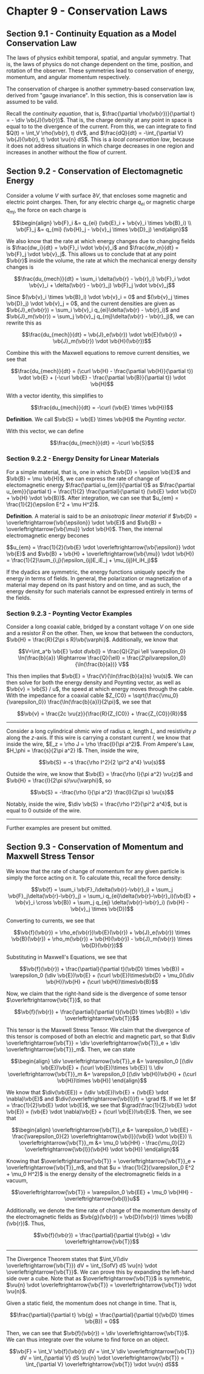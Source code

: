# Chapter 9 - Conservation Laws

## Section 9.1 - Continuity Equation as a Model Conservation Law

The laws of physics exhibit temporal, spatial, and angular symmetry. That is, the laws of physics do not change dependent on the time, position, and rotation of the observer. These symmetries lead to conservation of energy, momentum, and angular momentum respectively.

The conservation of chargee is another symmetry-based conservation law, derived from "gauge invariance". In this section, this is conservation law is assumed to be valid.

Recall the *continuity equation*, that is, $\frac{\partial \rho(\vb{r})}{\partial t} = - \div \vb{J}(\vb{r})$. That is, the charge density at any point in space is equal to to the divergence of the current. From this, we can integrate to find $Q(t) = \int_V \rho(\vb{r}, t) dV$, and $\frac{dQ}{dt} = -\int_{\partial V} \vb{J}(\vb{r}, t) \vdot \vu{n} dS$. This is a *local conservation law*, because it does not address situations in which charge decreases in one region and increases in another without the flow of current.

## Section 9.2 - Conservation of Electomagnetic Energy

Consider a volume $V$ with surface $\partial V$, that encloses some magnetic and electric point charges. Then, for any electric charge $q_{ei}$ or magnetic charge $q_{mj}$, the force on each charge is

$$\begin{align}
    \vb{F}_i &= q_{ei} (\vb{E}_i + \vb{v}_i \times \vb{B}_i) \\
    \vb{F}_j &= q_{mi} (\vb{H}_j - \vb{v}_j \times \vb{D}_j)
\end{align}$$

We also know that the rate at which energy changes due to changing fields is $\frac{dw_i}{dt} = \vb{F}_i \vdot \vb{v}_i$ and $\frac{dw_m}{dt} = \vb{F}_j \vdot \vb{v}_j$. This allows us to conclude that at any point $\vb{r}$ inside the volume, the rate at which the mechanical energy density changes is

$$\frac{du_{mech}}{dt} = \sum_i \delta(\vb{r} - \vb{r}_i) \vb{F}_i \vdot \vb{v}_i + \delta(\vb{r} - \vb{r}_j) \vb{F}_j \vdot \vb{v}_j$$

Since $(\vb{v}_i \times \vb{B}_i) \vdot \vb{v}_i = 0$ and $(\vb{v}_j \times \vb{D}_j) \vdot \vb{v}_j = 0$, and the current densities are given as $\vb{J}_e(\vb{r}) = \sum_i \vb{v}_i q_{ei}\delta(\vb{r} - \vb{r}_i)$ and $\vb{J}_m(\vb{r}) = \sum_j \vb{v}_j q_{mj}\delta(\vb{r} - \vb{r}_j)$, we can rewrite this as

$$\frac{du_{mech}}{dt} = \vb{J}_e(\vb{r}) \vdot \vb{E}(\vb{r}) + \vb{J}_m(\vb{r}) \vdot \vb{H}(\vb{r})$$

Combine this with the Maxwell equations to remove current densities, we see that

$$\frac{du_{mech}}{dt} = (\curl \vb{H} - \frac{\partial \vb{H}}{\partial t}) \vdot \vb{E} + (-\curl \vb{E} - \frac{\partial \vb{B}}{\partial t}) \vdot \vb{H}$$

With a vector identity, this simplifies to

$$\frac{du_{mech}}{dt} = -\curl (\vb{E} \times \vb{H})$$

**Definition**. We call $\vb{S} = \vb{E} \times \vb{H}$ the *Poynting vector*.

With this vector, we can define

$$\frac{du_{mech}}{dt} = -\curl \vb{S}$$

### Section 9.2.2 - Energy Density for Linear Materials

For a simple material, that is, one in which $\vb{D} = \epsilon \vb{E}$ and $\vb{B} = \mu \vb{H}$, we can express the rate of change of electomagnetic energy $\frac{\partial u_{em}}{\partial t}$ as $\frac{\partial u_{em}}{\partial t} = \frac{1}{2} \frac{\partial}{\partial t} (\vb{E} \vdot \vb{D} + \vb{H} \vdot \vb{B})$. After integration, we can see that $u_{em} = \frac{1}{2}(\epsilon E^2 + \mu H^2)$.

**Definition**. A material is said to be an *anisotropic linear material* if $\vb{D} = \overleftrightarrow{\vb{\epsilon}} \vdot \vb{E}$ and $\vb{B} = \overleftrightarrow{\vb{\mu}} \vdot \vb{H}$. Then, the internal electromagnetic energy becones

$$u_{em} = \frac{1}{2}(\vb{E} \vdot \overleftrightarrow{\vb{\epsilon}} \vdot \vb{E}$ and $\vb{B} + \vb{H} + \overleftrightarrow{\vb{\mu}} \vdot \vb{H}) = \frac{1}{2}\sum_{i,j}(\epsilon_{ij}E_iE_j + \mu_{ij}H_iH_j)$$

If the dyadics are symmetric, the energy functions uniquely specify the energy in terms of fields. In general, the polarization or magnetization of a material may depend on its past history and on time, and as such, the energy density for such materials cannot be expressed entirely in terms of the fields.

### Section 9.2.3 - Poynting Vector Examples

Consider a long coaxial cable, bridged by a constant voltage $V$ on one side and a resistor $R$ on the other. Then, we know that between the conductors, $\vb{H} = \frac{R}{2\pi s R}\vb{\varphi}$. Additionally, we know that

$$V=\int_a^b \vb{E} \vdot d\vb{l} = \frac{Q}{2\pi \ell \varepsilon_0} \ln(\frac{b}{a}) \Rightarrow \frac{Q}{\ell} = \frac{2\pi\varepsilon_0}{\ln(\frac{b}{a})} V$$

This then implies that $\vb{E} = \frac{V}{\ln(\frac{b}{a})s} \vu(s)$. We can then solve for both the energy density and Poynting vector, as well as $\vb{v} = \vb{S} / u$, the speed at which energy moves through the cable. With the impedance for a coaxial cable $Z_{C0} = \sqrt{\frac{\mu_0}{\varepsilon_0}} \frac{\ln(\frac{b}{a})}{2\pi}$, we see that

$$\vb{v} = \frac{2c \vu{z}}{\frac{R}{Z_{C0}} + \frac{Z_{C0}}{R}}$$

---

Consider a long cylindrical ohmic wire of radius $a$, length $L$, and resistivity $\rho$ along the $z$-axis. If this wire is carrying a constant current $I$, we know that inside the wire, $E_z = \rho J = \rho \frac{I}{\pi a^2}$. From Ampere's Law, $H_\phi = \frac{s}{2\pi a^2} I$. Then, inside the wire,

$$\vb{S} = -s \frac{\rho I^2}{2 \pi^2 a^4} \vu{s}$$

Outside the wire, we know that $\vb{E} = \frac{\rho I}{\pi a^2} \vu{z}$ and $\vb{H} = \frac{I}{2\pi s}\vu{\varphi}$, so

$$\vb{S} = -\frac{\rho I}{\pi a^2} \frac{I}{2\pi s} \vu{s}$$

Notably, inside the wire, $\div \vb{S} = \frac{\rho I^2}{\pi^2 a^4}$, but is equal to $0$ outside of the wire.

---

Further examples are present but omitted.

## Section 9.3 - Conservation of Momentum and Maxwell Stress Tensor

We know that the rate of change of momentum for any given particle is simply the force acting on it. To calculate this, recall the force density:

$$\vb{f} = \sum_i \vb{F}_i\delta(\vb{r}-\vb{r}_i) + \sum_j \vb{F}_j\delta(\vb{r}-\vb{r}_j) = \sum_i q_{ei}\delta(\vb{r}-\vb{r}_i)(\vb{E} + \vb{v}_i \cross \vb{B}) + \sum_j q_{ej} \delta(\vb{r}-\vb{r}_i) (\vb{H} - \vb{v}_j \times \vb{D})$$

Converting to currents, we see that

$$\vb{f}(\vb{r}) = \rho_e(\vb{r})\vb{E}(\vb{r}) + \vb{J}_e(\vb{r}) \times \vb{B}(\vb{r}) + \rho_m(\vb{r}) + \vb{H}(\vb{r}) - \vb{J}_m(\vb{r}) \times \vb{D}(\vb{r})$$

Substituting in Maxwell's Equations, we see that

$$\vb{f}(\vb{r}) + \frac{\partial}{\partial t}(\vb{D} \times \vb{B}) = \varepsilon_0 (\div \vb{E})\vb{E} + (\curl \vb{E})\times\vb{D} + \mu_0(\div \vb{H})\vb{H} + (\curl \vb{H})\times\vb{B}$$

Now, we claim that the right-hand side is the divergence of some tensor $\overleftrightarrow{\vb{T}}$, so that

$$\vb{f}(\vb{r}) + \frac{\partial}{\partial t}(\vb{D} \times \vb{B}) = \div \overleftrightarrow{\vb{T}}$$

This tensor is the Maxwell Stress Tensor. We claim that the divergence of this tensor is composed of both an electric and magnetic part, so that $\div \overleftrightarrow{\vb{T}} = \div \overleftrightarrow{\vb{T}}_e + \div \overleftrightarrow{\vb{T}}_m$. Then, we  can state

$$\begin{align}
\div \overleftrightarrow{\vb{T}}_e &= \varepsilon_0 [(\div \vb{E})\vb{E} + (\curl \vb{E})\times \vb{E}] \\
\div \overleftrightarrow{\vb{T}}_m &= \varepsilon_0 [(\div \vb{H})\vb{H} + (\curl \vb{H})\times \vb{H}]
\end{align}$$

We know that $\div(\vb{EE}) = (\div \vb{E})\vb{E} + (\vb{E} \vdot \nabla)\vb{E}$ and $\div(\overleftrightarrow{\vb{I}}f) = \grad f$. If we let $f = \frac{1}{2}\vb{E} \vdot \vb{E}$, we see that $\grad(\frac{1}{2}\vb{E} \vdot \vb{E}) = (\vb{E} \vdot \nabla)\vb{E} + (\curl \vb{E})\vb{E}$. Then, we see that

$$\begin{align}
\overleftrightarrow{\vb{T}}_e &= \varepsilon_0 \vb{EE} - \frac{\varepsilon_0}{2} \overleftrightarrow{\vb{I}}(\vb{E} \vdot \vb{E}) \\
\overleftrightarrow{\vb{T}}_m &= \mu_0 \vb{HH} - \frac{\mu_0}{2} \overleftrightarrow{\vb{I}}(\vb{H} \vdot \vb{H})
\end{align}$$

Knowing that $\overleftrightarrow{\vb{T}} = \overleftrightarrow{\vb{T}}_e + \overleftrightarrow{\vb{T}}_m$, and that $u = \frac{1}{2}(\varepsilon_0 E^2 + \mu_0 H^2)$ is the energy density of the electromagnetic fields in a vacuum,

$$\overleftrightarrow{\vb{T}} = \varepsilon_0 \vb{EE} + \mu_0 \vb{HH} - \overleftrightarrow{\vb{I}}u$$

Additionally, we denote the time rate of change of the momentum density of the electromagnetic fields as $\vb{g}(\vb{r}) = \vb{D}(\vb{r}) \times \vb{B}(\vb{r})$. Thus,

$$\vb{f}(\vb{r}) = \frac{\partial}{\partial t}\vb{g} = \div \overleftrightarrow{\vb{T}}$$

---

The Divergence Theorem states that $\int_V(\div \overleftrightarrow{\vb{T}}) dV = \int_{SofV} dS \vu{n} \vdot \overleftrightarrow{\vb{T}}$. We can prove this by expanding the left-hand side over a cube. Note that as $\overleftrightarrow{\vb{T}}$ is symmetric, $\vu{n} \vdot \overleftrightarrow{\vb{T}} = \overleftrightarrow{\vb{T}} \vdot \vu{n}$.

Given a static field, the momentum does not change in time. That is,

$$\frac{\partial}{\partial t} \vb{g} = \frac{\partial}{\partial t}(\vb{D} \times \vb{B}) = 0$$

Then, we can see that $\vb{f}(\vb{r}) = \div \overleftrightarrow{\vb{T}}$. We can thus integrate over the volume to find force on an object.

$$\vb{F} = \int_V \vb{f}(\vb{r}) dV = \int_V \div \overleftrightarrow{\vb{T}} dV = \int_{\partial V} dS \vu{n} \vdot \overleftrightarrow{\vb{T}} = \int_{\partial V} \overleftrightarrow{\vb{T}} \vdot \vu{n} dS$$
